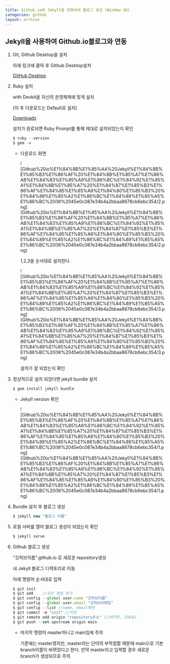```yaml
---
title: Github.io와 Jekyll을 연동하여 블로그 생성 (Window 10)
categories: github
layout: archive
---
```


## Jekyll을 사용하여 Github.io블로그와 연동
1. Git, Github Desktop을 설치

    아래 링크에 클릭 후 Github Desktop설치

    [GitHub Desktop](https://desktop.github.com/)

2. Ruby 설치

    with Devkit을 자신의 운영체제에 맞게 설치

    (이 후 다운로드는 Default로 설치)

    [Downloads](https://rubyinstaller.org/downloads/)

    설치가 완료되면 Ruby Prompt를 통해 제대로 설치되었는지 확인

    ```jsx
    $ ruby --version
    $ gem -v
    ```

    - 다운로드 화면

        ![Github%20io%E1%84%8B%E1%85%AA%20Jekyll%E1%84%8B%E1%85%B3%E1%86%AF%20%E1%84%8B%E1%85%A7%E1%86%AB%E1%84%83%E1%85%A9%E1%86%BC%E1%84%92%E1%85%A1%E1%84%8B%E1%85%A7%20%E1%84%87%E1%85%B3%E1%86%AF%E1%84%85%E1%85%A9%E1%84%80%E1%85%B3%20%E1%84%89%E1%85%A2%E1%86%BC%E1%84%89%E1%85%A5%E1%86%BC%20(W%2045e0c087e34b4a2bbaa8678cb6ebc354/2.png](Github%20io%E1%84%8B%E1%85%AA%20Jekyll%E1%84%8B%E1%85%B3%E1%86%AF%20%E1%84%8B%E1%85%A7%E1%86%AB%E1%84%83%E1%85%A9%E1%86%BC%E1%84%92%E1%85%A1%E1%84%8B%E1%85%A7%20%E1%84%87%E1%85%B3%E1%86%AF%E1%84%85%E1%85%A9%E1%84%80%E1%85%B3%20%E1%84%89%E1%85%A2%E1%86%BC%E1%84%89%E1%85%A5%E1%86%BC%20(W%2045e0c087e34b4a2bbaa8678cb6ebc354/2.png)

        1,2,3을 순서대로 설치한다.

        ![Github%20io%E1%84%8B%E1%85%AA%20Jekyll%E1%84%8B%E1%85%B3%E1%86%AF%20%E1%84%8B%E1%85%A7%E1%86%AB%E1%84%83%E1%85%A9%E1%86%BC%E1%84%92%E1%85%A1%E1%84%8B%E1%85%A7%20%E1%84%87%E1%85%B3%E1%86%AF%E1%84%85%E1%85%A9%E1%84%80%E1%85%B3%20%E1%84%89%E1%85%A2%E1%86%BC%E1%84%89%E1%85%A5%E1%86%BC%20(W%2045e0c087e34b4a2bbaa8678cb6ebc354/3.png](Github%20io%E1%84%8B%E1%85%AA%20Jekyll%E1%84%8B%E1%85%B3%E1%86%AF%20%E1%84%8B%E1%85%A7%E1%86%AB%E1%84%83%E1%85%A9%E1%86%BC%E1%84%92%E1%85%A1%E1%84%8B%E1%85%A7%20%E1%84%87%E1%85%B3%E1%86%AF%E1%84%85%E1%85%A9%E1%84%80%E1%85%B3%20%E1%84%89%E1%85%A2%E1%86%BC%E1%84%89%E1%85%A5%E1%86%BC%20(W%2045e0c087e34b4a2bbaa8678cb6ebc354/3.png)

        설치가 잘 되었는지 확인

3. 정상적으로 설치 되었다면 jekyll bundle 설치

    ```jsx
    $ gem install jekyll bundle
    ```

    - Jekyll version 확인

        ![Github%20io%E1%84%8B%E1%85%AA%20Jekyll%E1%84%8B%E1%85%B3%E1%86%AF%20%E1%84%8B%E1%85%A7%E1%86%AB%E1%84%83%E1%85%A9%E1%86%BC%E1%84%92%E1%85%A1%E1%84%8B%E1%85%A7%20%E1%84%87%E1%85%B3%E1%86%AF%E1%84%85%E1%85%A9%E1%84%80%E1%85%B3%20%E1%84%89%E1%85%A2%E1%86%BC%E1%84%89%E1%85%A5%E1%86%BC%20(W%2045e0c087e34b4a2bbaa8678cb6ebc354/1.png](Github%20io%E1%84%8B%E1%85%AA%20Jekyll%E1%84%8B%E1%85%B3%E1%86%AF%20%E1%84%8B%E1%85%A7%E1%86%AB%E1%84%83%E1%85%A9%E1%86%BC%E1%84%92%E1%85%A1%E1%84%8B%E1%85%A7%20%E1%84%87%E1%85%B3%E1%86%AF%E1%84%85%E1%85%A9%E1%84%80%E1%85%B3%20%E1%84%89%E1%85%A2%E1%86%BC%E1%84%89%E1%85%A5%E1%86%BC%20(W%2045e0c087e34b4a2bbaa8678cb6ebc354/1.png)

4. Bundle 설치 후 블로그 생성

    ```jsx
    $ jekyll new "블로그 이름"
    ```

5. 로컬 서버를 열어 블로그 생성이 되었는지 확인

    ```jsx
    $ jekyll serve
    ```

6. Github 블로그 생성

    "깃허브이름".github.io 로 새로운 repository생성

    내 Jekyll 블로그 디렉토리로 이동

    아래 명령어 순서대로 입력

    ```jsx
    $ git init
    $ git add .  //모든 파일 추가
    $ git config --global user.name "깃허브이름"
    $ git config --global user.email "깃허브이메일"
    $ git config --list //name, email확인
    $ git commit -m "init" //커밋
    $ git remote add origin "repository주소" //(HTTP, SSH등)
    $ git push --set-upstream origin main
    ```

    - 마지막 명령어 master아니고 main임에 주의

        기존에는 master였지만, master라는 단어의 부적절함 때문에 main으로 기본 branch이름이 바뀌었다고 한다. 만약 master라고 입력할 경우 새로운 branch가 생성되므로 주의